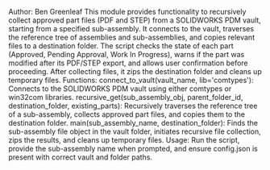 Author: Ben Greenleaf
This module provides functionality to recursively collect approved part files (PDF and STEP) from a SOLIDWORKS PDM vault, starting from a specified sub-assembly. It connects to the vault, traverses the reference tree of assemblies and sub-assemblies, and copies relevant files to a destination folder. The script checks the state of each part (Approved, Pending Approval, Work In Progress), warns if the part was modified after its PDF/STEP export, and allows user confirmation before proceeding. After collecting files, it zips the destination folder and cleans up temporary files.
Functions:
    connect_to_vault(vault_name, lib='comtypes'):
        Connects to the SOLIDWORKS PDM vault using either comtypes or win32com libraries.
    recursive_get(sub_assembly_obj, parent_folder_id, destination_folder, existing_parts):
        Recursively traverses the reference tree of a sub-assembly, collects approved part files, and copies them to the destination folder.
    main(sub_assembly_name, destination_folder):
        Finds the sub-assembly file object in the vault folder, initiates recursive file collection, zips the results, and cleans up temporary files.
Usage:
    Run the script, provide the sub-assembly name when prompted, and ensure config.json is present with correct vault and folder paths.
